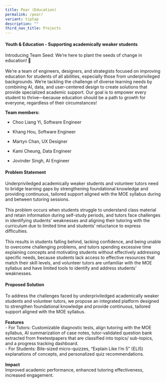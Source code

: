 ```yaml
---
title: Pear (Education)
permalink: /pear/
variant: tiptap
description: ""
third_nav_title: Projects
---
```

<h4>Youth &amp; Education - Supporting academically weaker students</h4>
<p></p>
<p>Introducing Team Seed: We’re here to plant the seeds of change in education!
🌱
<br>
<br>We’re a team of engineers, designers, and strategists focused on improving
education for students of all abilities, especially those from underprivileged
backgrounds. We’re tackling the challenge of diverse learning needs by
combining AI, data, and user-centered design to create solutions that provide
specialized academic support. Our goal is to empower every student to thrive—because
education should be a path to growth for everyone, regardless of their
circumstances!</p>
<p><strong>Team members:</strong>
</p>
<ul data-tight="true" class="tight">
<li>
<p>Choo Liang Yi, Software Engineer</p>
</li>
<li>
<p>Khang Hou, Software Engineer</p>
</li>
<li>
<p>Martyn Chan, UX Designer</p>
</li>
<li>
<p>Kami Cheung, Data Engineer</p>
</li>
<li>
<p>Jovinder Singh, AI Engineer</p>
</li>
</ul>
<p></p>
<h4>Problem Statement</h4>
<p>Underpriviledged academically weaker students and volunteer tutors need
to bridge learning gaps by strengthening foundational knowledge and providing
continuous, tailored support aligned with the MOE syllabus during and between
tutoring sessions.
<br>
<br>This problem occurs when students struggle to understand class material
and retain information during self-study periods, and tutors face challenges
in identifying students’ weaknesses and aligning their tutoring with the
curriculum due to limited time and students’ reluctance to express difficulties.
<br>
<br>This results in students falling behind, lacking confidence, and being
unable to overcome challenging problems, and tutors spending excessive
time explaining concepts and motivating students without effectively addressing
specific needs, because students lack access to effective resources that
match their skill levels, and volunteer tutors are unfamiliar with the
MOE syllabus and have limited tools to identify and address students’ weaknesses.</p>
<h4>Proposed Solution</h4>
<p>To address the challenges faced by underpriviledged academically weaker
students and volunteer tutors, we propose an integrated platform designed
to strengthen foundational knowledge and provide continuous, tailored support
aligned with the MOE syllabus.
<br>
<br><strong>Features</strong>
<br>- For Tutors: Customizable diagnostic tests, align tutoring with the MOE
syllabus, AI summarization of case notes, tutor-validated question bank
extracted from freetestpapers that are classified into topics/ sub-topics,
and a progress tracking dashboard.
<br>- For Students: Bite-sized micro-quizzes, “Explain Like I’m 5” (ELI5)
explanations of concepts, and personalized quiz recommendations.
<br>
<br><strong>Impact</strong>
<br>Improved academic performance, enhanced tutoring effectiveness, increased
engagement.</p>
<p></p>